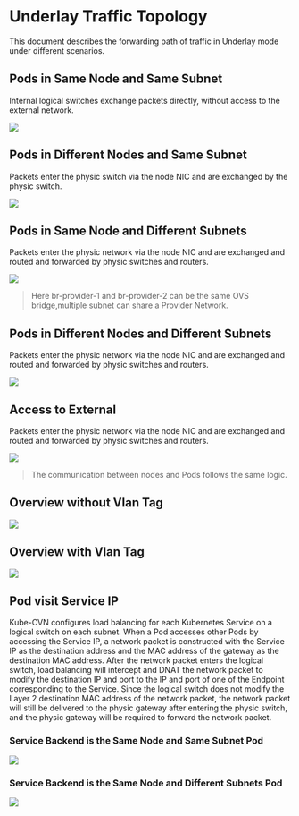# Underlay Traffic Topology

This document describes the forwarding path of traffic in Underlay mode under different scenarios.

## Pods in Same Node and Same Subnet

Internal logical switches exchange packets directly, without access to the external network.

![](../static/underlay-traffic-1.png)

## Pods in Different Nodes and Same Subnet

Packets enter the physic switch via the node NIC and are exchanged by the physic switch.

![](../static/underlay-traffic-2.png)

## Pods in Same Node and Different Subnets

Packets enter the physic network via the node NIC and are exchanged and routed and forwarded by physic switches and routers.

![](../static/underlay-traffic-3.png)

> Here br-provider-1 and br-provider-2 can be the same OVS bridge,multiple subnet can share a Provider Network.

## Pods in Different Nodes and Different Subnets

Packets enter the physic network via the node NIC and are exchanged and routed and forwarded by physic switches and routers.

![](../static/underlay-traffic-4.png)

## Access to External

Packets enter the physic network via the node NIC and are exchanged and routed and forwarded by physic switches and routers.

![](../static/underlay-traffic-5.png)

> The communication between nodes and Pods follows the same logic.

## Overview without Vlan Tag

![](../static/underlay-traffic-7.png)

## Overview with Vlan Tag

![](../static/underlay-traffic-6.png)

## Pod visit Service IP

Kube-OVN configures load balancing for each Kubernetes Service on a logical switch on each subnet.
When a Pod accesses other Pods by accessing the Service IP, a network packet is constructed with the Service IP as
the destination address and the MAC address of the gateway as the destination MAC address.
After the network packet enters the logical switch, load balancing will intercept and DNAT the network packet to modify
the destination IP and port to the IP and port of one of the Endpoint corresponding to the Service.
Since the logical switch does not modify the Layer 2 destination MAC address of the network packet,
the network packet will still be delivered to the physic gateway after entering the physic switch,
and the physic gateway will be required to forward the network packet.

### Service Backend is the Same Node and Same Subnet Pod

![](../static/underlay-traffic-8.png)

### Service Backend is the Same Node and Different Subnets Pod

![](../static/underlay-traffic-9.png)
